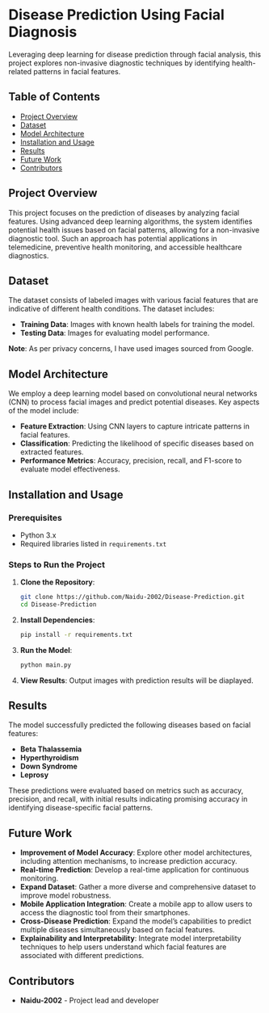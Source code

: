 # Disease Prediction Using Facial Diagnosis

Leveraging deep learning for disease prediction through facial analysis, this project explores non-invasive diagnostic techniques by identifying health-related patterns in facial features.

## Table of Contents
- [Project Overview](#project-overview)
- [Dataset](#dataset)
- [Model Architecture](#model-architecture)
- [Installation and Usage](#installation-and-usage)
- [Results](#results)
- [Future Work](#future-work)
- [Contributors](#contributors)

## Project Overview
This project focuses on the prediction of diseases by analyzing facial features. Using advanced deep learning algorithms, the system identifies potential health issues based on facial patterns, allowing for a non-invasive diagnostic tool. Such an approach has potential applications in telemedicine, preventive health monitoring, and accessible healthcare diagnostics.

## Dataset
The dataset consists of labeled images with various facial features that are indicative of different health conditions. The dataset includes:
- **Training Data**: Images with known health labels for training the model.
- **Testing Data**: Images for evaluating model performance.

**Note**: As per privacy concerns, I have used images sourced from Google.

## Model Architecture
We employ a deep learning model based on convolutional neural networks (CNN) to process facial images and predict potential diseases. Key aspects of the model include:
- **Feature Extraction**: Using CNN layers to capture intricate patterns in facial features.
- **Classification**: Predicting the likelihood of specific diseases based on extracted features.
- **Performance Metrics**: Accuracy, precision, recall, and F1-score to evaluate model effectiveness.

## Installation and Usage

### Prerequisites
- Python 3.x
- Required libraries listed in `requirements.txt`

### Steps to Run the Project
1. **Clone the Repository**:
   ```bash
   git clone https://github.com/Naidu-2002/Disease-Prediction.git
   cd Disease-Prediction

2. **Install Dependencies**:
   ```bash
   pip install -r requirements.txt

3. **Run the Model**:
   ```bash
   python main.py

4. **View Results**:
   Output images with prediction results will be diaplayed.

## Results
The model successfully predicted the following diseases based on facial features:
- **Beta Thalassemia**
- **Hyperthyroidism**
- **Down Syndrome**
- **Leprosy**

These predictions were evaluated based on metrics such as accuracy, precision, and recall, with initial results indicating promising accuracy in identifying disease-specific facial patterns.

## Future Work
- **Improvement of Model Accuracy**: Explore other model architectures, including attention mechanisms, to increase prediction accuracy.
- **Real-time Prediction**: Develop a real-time application for continuous monitoring.
- **Expand Dataset**: Gather a more diverse and comprehensive dataset to improve model robustness.
- **Mobile Application Integration**: Create a mobile app to allow users to access the diagnostic tool from their smartphones.
- **Cross-Disease Prediction**: Expand the model’s capabilities to predict multiple diseases simultaneously based on facial features.
- **Explainability and Interpretability**: Integrate model interpretability techniques to help users understand which facial features are associated with different predictions.

## Contributors
- **Naidu-2002** - Project lead and developer
